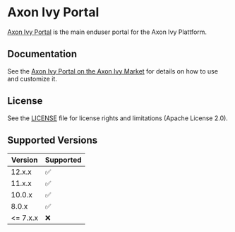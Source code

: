 # Axon Ivy Portal

[Axon Ivy Portal](https://market.axonivy.com/portal) is the main enduser portal for the Axon Ivy Plattform.

## Documentation

See the [Axon Ivy Portal on the Axon Ivy Market](https://market.axonivy.com/portal) for details on how to use and customize it.

## License

See the [LICENSE](LICENSE) file for license rights and limitations (Apache License 2.0).


## Supported Versions

| Version | Supported          |
| ------- | ------------------ |
| 12.x.x  | :white_check_mark: |
| 11.x.x  | :white_check_mark: |
| 10.0.x  | :white_check_mark:  |
|  8.0.x   | :white_check_mark: |
| <= 7.x.x   | :x:                |

